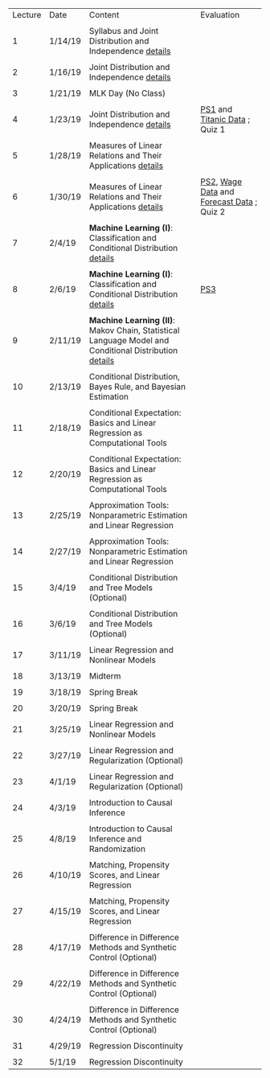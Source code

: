 |         |         |                                                                                                                                          |                                                                                             | 
|---------|---------|------------------------------------------------------------------------------------------------------------------------------------------|---------------------------------------------------------------------------------------------| 
| Lecture | Date    | Content                                                                                                                                  | Evaluation                                                                                  | 
|         |         |                                                                                                                                          |                                                                                             | 
| 1       | 1/14/19 | Syllabus and Joint Distribution and Independence [details](summary/mv01_joint_dist.md)                                                   |                                                                                             | 
|         |         |                                                                                                                                          |                                                                                             | 
| 2       | 1/16/19 | Joint Distribution and Independence [details](summary/mv01_joint_dist.md)                                                                |                                                                                             | 
|         |         |                                                                                                                                          |                                                                                             | 
| 3       | 1/21/19 | MLK Day (No Class)                                                                                                                       |                                                                                             | 
|         |         |                                                                                                                                          |                                                                                             | 
| 4       | 1/23/19 | Joint Distribution and Independence [details](summary/mv01_joint_dist.md)                                                                | [PS1](ps/ps1.pdf) and [Titanic Data](ps/titanic.csv) ; Quiz 1                               | 
|         |         |                                                                                                                                          |                                                                                             | 
| 5       | 1/28/19 | Measures of Linear Relations and Their Applications  [details](summary/mv02_association.md)                                              |                                                                                             | 
|         |         |                                                                                                                                          |                                                                                             | 
| 6       | 1/30/19 | Measures of Linear Relations and Their Applications  [details](summary/mv02_association.md)                                              | [PS2](ps/ps2.pdf),  [Wage Data](ps/wage2.csv) and [Forecast Data](ps/forecast.csv) ; Quiz 2 | 
|         |         |                                                                                                                                          |                                                                                             | 
| 7       | 2/4/19  | **Machine Learning (I)**: Classification and Conditional Distribution   [details](summary/mv03_cond_dist.md)                             |                                                                                             | 
|         |         |                                                                                                                                          |                                                                                             | 
| 8       | 2/6/19  | **Machine Learning (I)**: Classification and Conditional Distribution   [details](summary/mv03_cond_dist.md)                             | [PS3](ps/ps3.pdf)                                                                           | 
|         |         |                                                                                                                                          |                                                                                             | 
| 9       | 2/11/19 | **Machine Learning (II)**: Makov Chain, Statistical Language Model and Conditional Distribution   [details](summary/mv03_cond_dist02.md) |                                                                                             | 
|         |         |                                                                                                                                          |                                                                                             | 
| 10      | 2/13/19 | Conditional Distribution, Bayes Rule, and Bayesian Estimation                                                                            |                                                                                             | 
|         |         |                                                                                                                                          |                                                                                             | 
| 11      | 2/18/19 | Conditional Expectation: Basics and Linear Regression as Computational Tools                                                             |                                                                                             | 
|         |         |                                                                                                                                          |                                                                                             | 
| 12      | 2/20/19 | Conditional Expectation: Basics and Linear Regression as Computational Tools                                                             |                                                                                             | 
|         |         |                                                                                                                                          |                                                                                             | 
| 13      | 2/25/19 | Approximation Tools: Nonparametric Estimation and Linear Regression                                                                      |                                                                                             | 
|         |         |                                                                                                                                          |                                                                                             | 
| 14      | 2/27/19 | Approximation Tools: Nonparametric Estimation and Linear Regression                                                                      |                                                                                             | 
|         |         |                                                                                                                                          |                                                                                             | 
| 15      | 3/4/19  | Conditional Distribution and Tree Models (Optional)                                                                                      |                                                                                             | 
|         |         |                                                                                                                                          |                                                                                             | 
| 16      | 3/6/19  | Conditional Distribution and Tree Models (Optional)                                                                                      |                                                                                             | 
|         |         |                                                                                                                                          |                                                                                             | 
| 17      | 3/11/19 | Linear Regression and Nonlinear Models                                                                                                   |                                                                                             | 
|         |         |                                                                                                                                          |                                                                                             | 
| 18      | 3/13/19 | Midterm                                                                                                                                  |                                                                                             | 
|         |         |                                                                                                                                          |                                                                                             | 
| 19      | 3/18/19 | Spring Break                                                                                                                             |                                                                                             | 
|         |         |                                                                                                                                          |                                                                                             | 
| 20      | 3/20/19 | Spring Break                                                                                                                             |                                                                                             | 
|         |         |                                                                                                                                          |                                                                                             | 
| 21      | 3/25/19 | Linear Regression and Nonlinear Models                                                                                                   |                                                                                             | 
|         |         |                                                                                                                                          |                                                                                             | 
| 22      | 3/27/19 | Linear Regression and Regularization (Optional)                                                                                          |                                                                                             | 
|         |         |                                                                                                                                          |                                                                                             | 
| 23      | 4/1/19  | Linear Regression and Regularization (Optional)                                                                                          |                                                                                             | 
|         |         |                                                                                                                                          |                                                                                             | 
| 24      | 4/3/19  | Introduction to Causal Inference                                                                                                         |                                                                                             | 
|         |         |                                                                                                                                          |                                                                                             | 
| 25      | 4/8/19  | Introduction to Causal Inference and Randomization                                                                                       |                                                                                             | 
|         |         |                                                                                                                                          |                                                                                             | 
| 26      | 4/10/19 | Matching, Propensity Scores, and Linear Regression                                                                                       |                                                                                             | 
|         |         |                                                                                                                                          |                                                                                             | 
| 27      | 4/15/19 | Matching, Propensity Scores, and Linear Regression                                                                                       |                                                                                             | 
|         |         |                                                                                                                                          |                                                                                             | 
| 28      | 4/17/19 | Difference in Difference Methods and Synthetic Control (Optional)                                                                        |                                                                                             | 
|         |         |                                                                                                                                          |                                                                                             | 
| 29      | 4/22/19 | Difference in Difference Methods and Synthetic Control (Optional)                                                                        |                                                                                             | 
|         |         |                                                                                                                                          |                                                                                             | 
| 30      | 4/24/19 | Difference in Difference Methods and Synthetic Control (Optional)                                                                        |                                                                                             | 
|         |         |                                                                                                                                          |                                                                                             | 
| 31      | 4/29/19 | Regression Discontinuity                                                                                                                 |                                                                                             | 
|         |         |                                                                                                                                          |                                                                                             | 
| 32      | 5/1/19  | Regression Discontinuity                                                                                                                 |                                                                                             | 

